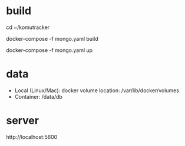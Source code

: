 # build

cd ~/komutracker 

docker-compose -f mongo.yaml build

docker-compose -f mongo.yaml up

# data
  + Local (Linux/Mac): docker volume location: /var/lib/docker/volumes
  + Container: /data/db

# server
http://localhost:5600
